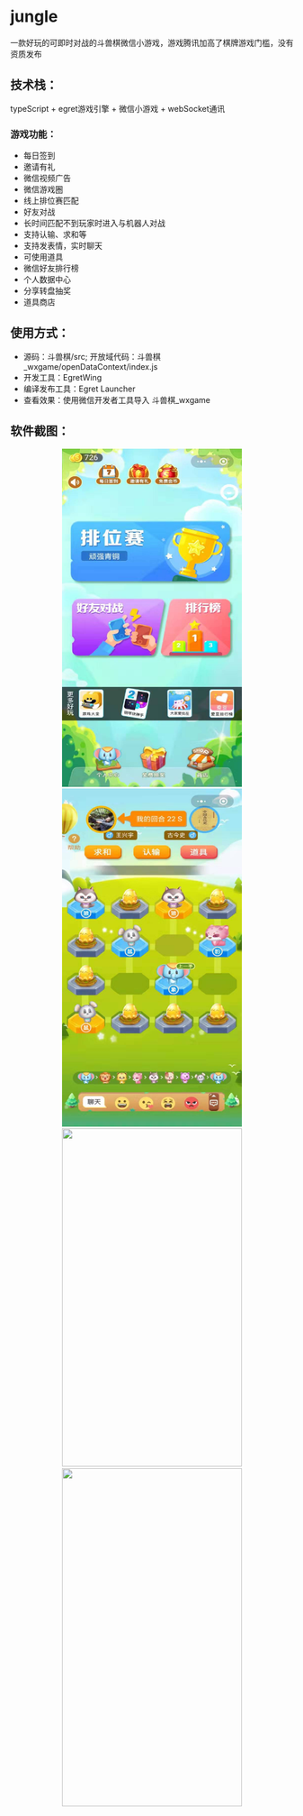 # jungle
一款好玩的可即时对战的斗兽棋微信小游戏，游戏腾讯加高了棋牌游戏门槛，没有资质发布

## 技术栈：
 typeScript + egret游戏引擎 + 微信小游戏 + webSocket通讯

 ### 游戏功能：
 * 每日签到
 * 邀请有礼
 * 微信视频广告
 * 微信游戏圈
 * 线上排位赛匹配
 * 好友对战
 * 长时间匹配不到玩家时进入与机器人对战
 * 支持认输、求和等
 * 支持发表情，实时聊天
 * 可使用道具
 * 微信好友排行榜
 * 个人数据中心
 * 分享转盘抽奖
 * 道具商店

 ## 使用方式：
 * 源码：斗兽棋/src; 开放域代码：斗兽棋_wxgame/openDataContext/index.js
 * 开发工具：EgretWing
 * 编译发布工具：Egret Launcher
 * 查看效果：使用微信开发者工具导入 斗兽棋_wxgame
 
 ## 软件截图：
<div align="center">
    <img src="readme/3.jpg"  height="600" width="320">
    <img src="readme/4.jpg"  height="600" width="320">
    <img src="readme/1.gif"  height="600" width="320">
    <img src="readme/2.gif"  height="600" width="320">
</div>


